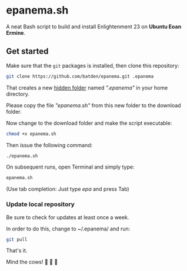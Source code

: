 # epanema.sh

A neat Bash script to build and install Enlightenment 23 on **Ubuntu Eoan Ermine**.

## Get started

Make sure that the `git` packages is installed, then clone this repository:

```bash
git clone https://github.com/batden/epanema.git .epanema
```

That creates a new [hidden folder](https://itsfoss.com/hide-folders-and-show-hidden-files-in-ubuntu-beginner-trick/) named _".epanema"_ in your home directory.

Please copy the file _"epanema.sh"_ from this new folder to the download folder.

Now change to the download folder and make the script executable:

```bash
chmod +x epanema.sh
```

Then issue the following command:

```bash
./epanema.sh
```

On subsequent runs, open Terminal and simply type:

```bash
epanema.sh
```

(Use tab completion: Just type _epa_ and press Tab)

### Update local repository

Be sure to check for updates at least once a week.

In order to do this, change to ~/.epanema/ and run:

```bash
git pull
```

That's it.

Mind the cows! :cow2: :cow2: :cow2:
